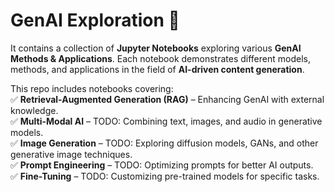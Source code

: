 # GenAI Exploration 🚀  

It contains a collection of **Jupyter Notebooks** exploring various **GenAI Methods & Applications**. Each notebook demonstrates different models, methods, and applications in the field of **AI-driven content generation**.

This repo includes notebooks covering:  
✅ **Retrieval-Augmented Generation (RAG)** – Enhancing GenAI with external knowledge.  
✅ **Multi-Modal AI** – TODO: Combining text, images, and audio in generative models.  
✅ **Image Generation** – TODO: Exploring diffusion models, GANs, and other generative image techniques.  
✅ **Prompt Engineering** – TODO: Optimizing prompts for better AI outputs.  
✅ **Fine-Tuning** – TODO: Customizing pre-trained models for specific tasks.  
